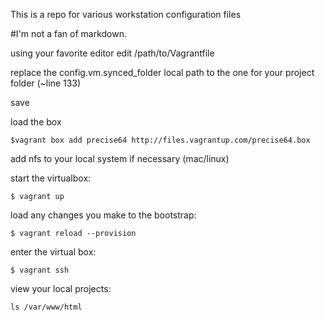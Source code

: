 This is a repo for various workstation configuration files

#I'm not a fan of markdown.

using your favorite editor edit /path/to/Vagrantfile

replace the config.vm.synced_folder local path to the one for your project folder (~line 133)

save

load the box 
```
$vagrant box add precise64 http://files.vagrantup.com/precise64.box
```

add nfs to your local system if necessary (mac/linux)

start the virtualbox: 

```
$ vagrant up
```

load any changes you make to the bootstrap: 
```
$ vagrant reload --provision
```

enter the virtual box:
```
$ vagrant ssh
```

view your local projects: 
```
ls /var/www/html
```
